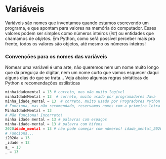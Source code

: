 # Variáveis

Variáveis são nomes que inventamos quando estamos escrevendo um programa, e que apontam para valores na memória do computador. Esses valores podem ser simples como números inteiros (*int*) ou entidades que chamamos de *objetos*. Em Python, como seŕá possível perceber mais pra frente, todos os valores são objetos, até mesmo os números inteiros!

### Convenções para os nomes das variáveis

Nomear uma variável é uma arte, não queremos nem um nome muito longo que dá preguiça de digitar, nem um nome curto que vamos esquecer daqui alguns dias do que se trata... Veja abaixo algumas regras sintáticas do Python e recomendações estilísticas

```python
minhaidademental = 13 # correto, mas não muito legível
minhaIdadeMental = 13  # correto, muito usado por programadores Java
minha_idade_mental = 13  # correto, muito usado por Progradores Python
# Funciona, mas não recomendado, reservamos nomes com a primeira letra maiúscula para 'classes´  
MinhaIdadeMental = 13  
# Não funciona! Incorreto!
minha idade mental = 13 # palavras com espaços 
minha-idade-mental = 13 # palavra com hifens
2020idade_mental = 13 # não pode começar com números! idade_mental_2020 funciona.
# Funciona...
i2020a = 13
_idade = 13
a_ = 13
_ = 13
```
